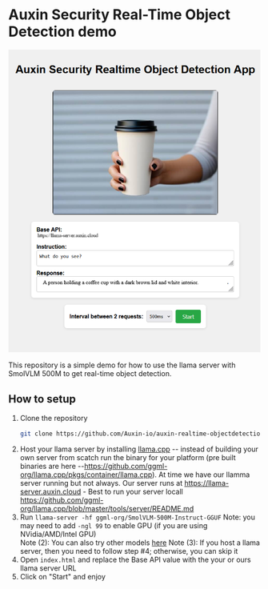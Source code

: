# Auxin Security Real-Time Object Detection demo

![demo](./demo.png)

This repository is a simple demo for how to use the llama server with SmolVLM 500M to get real-time object detection.

## How to setup

1. Clone the repository
   ```sh
   git clone https://github.com/Auxin-io/auxin-realtime-objectdetection
   ```
3. Host your llama server by installing [llama.cpp](https://github.com/ggml-org/llama.cpp) -- instead of building your own server from scatch run the binary for your platform (pre built binaries are here --https://github.com/ggml-org/llama.cpp/pkgs/container/llama.cpp). At time we have our llamma server running but not always. Our server runs at https://llama-server.auxin.cloud - Best to run your server locall https://github.com/ggml-org/llama.cpp/blob/master/tools/server/README.md
4. Run `llama-server -hf ggml-org/SmolVLM-500M-Instruct-GGUF`
   Note: you may need to add `-ngl 99` to enable GPU (if you are using NVidia/AMD/Intel GPU)  
   Note (2): You can also try other models [here](https://github.com/ggml-org/llama.cpp/blob/master/docs/multimodal.md)
   Note (3): If you host a llama server, then you need to follow step #4; otherwise, you can skip it
6. Open `index.html` and replace the Base API value with the your or ours llama server URL
7. Click on "Start" and enjoy
